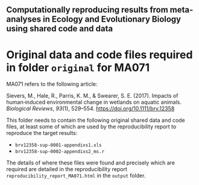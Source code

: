 ## Computationally reproducing results from meta-analyses in Ecology and Evolutionary Biology using shared code and data

# Original data and code files required in folder `original` for MA071

MA071 refers to the following article:

Sievers, M., Hale, R., Parris, K. M., & Swearer, S. E. (2017). Impacts of human‐induced environmental change in wetlands on aquatic animals. _Biological Reviews_, _93_(1), 529–554. https://doi.org/10.1111/brv.12358

This folder needs to contain the following original shared data and code files, at least some of which are used by the reproducibility report to reproduce the target results:

- `brv12358-sup-0001-appendixs1.xls`
- `brv12358-sup-0002-appendixs2_ms.r`

The details of where these files were found and precisely which are required are detailed in the reproducibility report `reproducibility_report_MA071.html` in the `output` folder.

